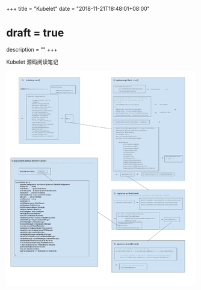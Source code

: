 +++
title = "Kubelet"
date = "2018-11-21T18:48:01+08:00"
# draft = true
description = ""
+++

Kubelet 源码阅读笔记
<!--more-->

![](./kubelet.jpg)
 
